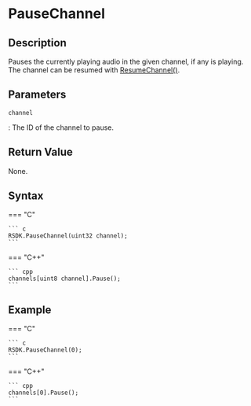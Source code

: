 # PauseChannel

## Description
Pauses the currently playing audio in the given channel, if any is playing. The channel can be resumed with [ResumeChannel()](ResumeChannel.md).

## Parameters
`channel`

:   The ID of the channel to pause.

## Return Value
None.

## Syntax
=== "C"

	``` c
	RSDK.PauseChannel(uint32 channel);
	```

=== "C++"

	``` cpp
	channels[uint8 channel].Pause();
	```

## Example
=== "C"

	``` c
	RSDK.PauseChannel(0);
	```

=== "C++"

	``` cpp
	channels[0].Pause();
	```
